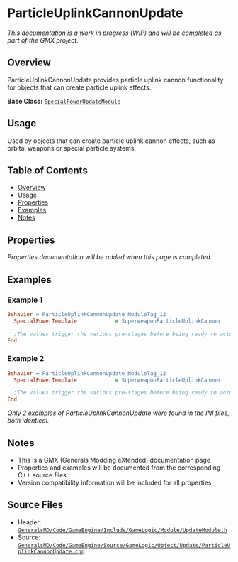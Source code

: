 # ParticleUplinkCannonUpdate

*This documentation is a work in progress (WIP) and will be completed as part of the GMX project.*

## Overview

ParticleUplinkCannonUpdate provides particle uplink cannon functionality for objects that can create particle uplink effects.

**Base Class:** [`SpecialPowerUpdateModule`](../../GeneralsMD/Code/GameEngine/Include/GameLogic/Module/SpecialPowerUpdateModule.h)

## Usage

Used by objects that can create particle uplink cannon effects, such as orbital weapons or special particle systems.

## Table of Contents

- [Overview](#overview)
- [Usage](#usage)
- [Properties](#properties)
- [Examples](#examples)
- [Notes](#notes)

## Properties

*Properties documentation will be added when this page is completed.*

## Examples

### Example 1
```ini
Behavior = ParticleUplinkCannonUpdate ModuleTag_12
  SpecialPowerTemplate            = SuperweaponParticleUplinkCannon

  ;The values trigger the various pre-stages before being ready to actually fire.
End
```

### Example 2
```ini
Behavior = ParticleUplinkCannonUpdate ModuleTag_12
  SpecialPowerTemplate            = SuperweaponParticleUplinkCannon

  ;The values trigger the various pre-stages before being ready to actually fire.
End
```

*Only 2 examples of ParticleUplinkCannonUpdate were found in the INI files, both identical.*

## Notes

- This is a GMX (Generals Modding eXtended) documentation page
- Properties and examples will be documented from the corresponding C++ source files
- Version compatibility information will be included for all properties

## Source Files

- Header: [`GeneralsMD/Code/GameEngine/Include/GameLogic/Module/UpdateModule.h`](../../GeneralsMD/Code/GameEngine/Include/GameLogic/Module/UpdateModule.h)
- Source: [`GeneralsMD/Code/GameEngine/Source/GameLogic/Object/Update/ParticleUplinkCannonUpdate.cpp`](../../GeneralsMD/Code/GameEngine/Source/GameLogic/Object/Update/ParticleUplinkCannonUpdate.cpp)
